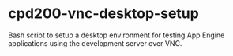 # cpd200-vnc-desktop-setup
Bash script to setup a desktop environment for testing App Engine applications using the development server over VNC.
